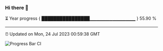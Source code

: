 ### Hi there 👋

⏳ Year progress { ████████████████▁▁▁▁▁▁▁▁▁▁▁▁▁▁ } 55.90 %

---

⏰ Updated on Mon, 24 Jul 2023 00:59:38 GMT

![Progress Bar CI](https://github.com/liununu/liununu/workflows/Progress%20Bar%20CI/badge.svg)
